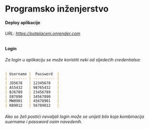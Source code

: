 # Programsko inženjerstvo
#### Deploy aplikacije
###### URL: https://potplaceni.onrender.com
#### Login
######   Za login u aplikaciju se može koristiti neki od sljedećih credentialsa:
```markdown
| Username |  Password  |
| -------- | ---------- |
| JD5678   | 12345678   |
| AS5432   | 98765432   |
| BJ6789   | 23456789   |
| EB7890   | 34567890   |
| MW8901   | 45678901   |
| KB9012   | 56789012   |
```
######  Ako se želi postići nevaljali login može se unijeti bilo koja kombinacija suername i password osim navedenih.

